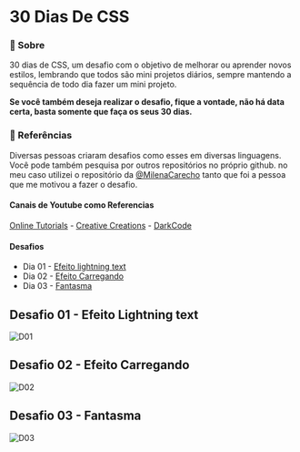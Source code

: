 # 30 Dias De CSS

### 📜 Sobre
30 dias de CSS, um desafio com o objetivo de melhorar ou aprender novos estilos, lembrando que todos são mini projetos diários, sempre mantendo a sequência de todo dia fazer um mini projeto. </br>

****Se você também deseja realizar o desafio, fique a vontade, não há data certa, basta somente que faça os seus 30 dias.****

### 📰 Referências

Diversas pessoas criaram desafios como esses em diversas linguagens. Você pode também pesquisa por outros repositórios no próprio github.
no meu caso utilizei o repositório da [@MilenaCarecho](https://github.com/MilenaCarecho/30diasDeCSS) tanto que foi a pessoa que me motivou a fazer o desafio. </br>

#### Canais de Youtube como Referencias 
[Online Tutorials](https://www.youtube.com/channel/UCbwXnUipZsLfUckBPsC7Jog) - 
[Creative Creations](https://www.youtube.com/channel/UCOKmVksbzoKJKmtu7rlEM1A) - 
[DarkCode](https://www.youtube.com/channel/UCD3KVjbb7aq2OiOffuungzw)

#### Desafios

* Dia 01 - [Efeito lightning text](#id01)
* Dia 02 - [Efeito Carregando](#id02)
* Dia 03 - [Fantasma](#id03) 
 
## Desafio 01 - Efeito Lightning text <a name="id01"></a>
![D01](https://user-images.githubusercontent.com/79935555/139748417-85b8c321-fed6-4d95-a190-e8dedae8d738.png)

## Desafio 02 - Efeito Carregando <a name="id02"></a>
![D02](https://user-images.githubusercontent.com/79935555/139748593-d138ff21-32e8-4f8f-a876-b9a1b200443f.png)

## Desafio 03 - Fantasma  <a name="id03"></a>
![D03](https://user-images.githubusercontent.com/79935555/139749674-6ae53501-0527-4915-92f0-b270277852e0.png)





